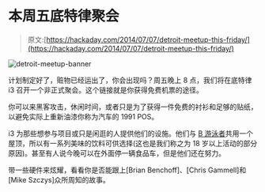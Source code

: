 # 本周五底特律聚会

> 原文:[https://hackaday.com/2014/07/07/detroit-meetup-this-friday/](https://hackaday.com/2014/07/07/detroit-meetup-this-friday/)

![detroit-meetup-banner](../Images/cf25e20eaf6534c1b4299973715f84ae.png)

计划制定好了，赃物已经运出了，你会出现吗？周五晚上 8 点，我们将在底特律 i3 召开一个非正式聚会。这个链接就是你获得免费机票的途径。

你可以来黑客攻击，休闲时间，或者只是为了获得一件免费的衬衫和足够的贴纸，以避免实际上重新油漆你称为汽车的 1991 POS。

i3 为那些想参与项目或只是闲逛的人提供他们的设施。他们与 [B 游泳者](http://www.bnektar.com/)共用一个屋顶，所以有一系列美味的饮料可供选择(这也是我们称之为 18 岁以上活动的部分原因)。甚至有人说今晚可以在外面停一辆食品车，但是他们还在努力。

带一些硬件来炫耀，看看你是否能跟上[Brian Benchoff]、[Chris Gammell]和[Mike Szczys]众所周知的故事。